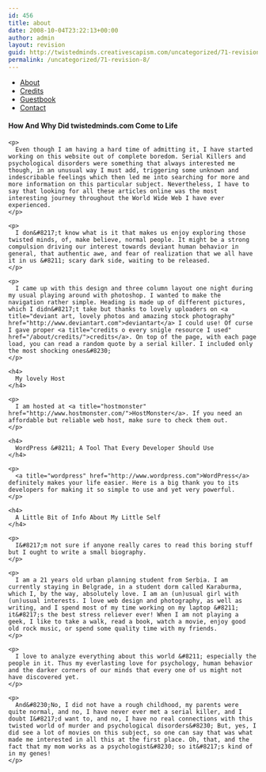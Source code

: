 ```yaml
---
id: 456
title: about
date: 2008-10-04T23:22:13+00:00
author: admin
layout: revision
guid: http://twistedminds.creativescapism.com/uncategorized/71-revision-8/
permalink: /uncategorized/71-revision-8/
---
```

<p class="dropcap-first">
  <ul id="navlist">
    <li id="active">
      <a id="current" title="read about this website and its creator-myself" href="/about/">About</a>
    </li>
    <li>
      <a title="credits to every single resource I used" href="/about/credits/">Credits</a>
    </li>
    <li>
      <a title="Sign in my guestbook for support" href="/about/guestbook/">Guestbook</a>
    </li>
    <li>
      <a title="How to get in touch with me" href="/about/contact/">Contact</a>
    </li>
  </ul>
  
  <div class="body">
    <h4>
      How And Why Did twistedminds.com Come to Life
    </h4>
    
    <p>
      Even though I am having a hard time of admitting it, I have started working on this website out of complete boredom. Serial Killers and psychological disorders were something that always interested me though, in an unusual way I must add, triggering some unknown and indescribable feelings which then led me into searching for more and more information on this particular subject. Nevertheless, I have to say that looking for all these articles online was the most interesting journey throughout the World Wide Web I have ever experienced.
    </p>
    
    <p>
      I don&#8217;t know what is it that makes us enjoy exploring those twisted minds, of, make believe, normal people. It might be a strong compulsion driving our interest towards deviant human behavior in general, that authentic awe, and fear of realization that we all have it in us &#8211; scary dark side, waiting to be released.
    </p>
    
    <p>
      I came up with this design and three column layout one night during my usual playing around with photoshop. I wanted to make the navigation rather simple. Heading is made up of different pictures, which I didn&#8217;t take but thanks to lovely uploaders on <a title="deviant art, lovely photos and amazing stock photography" href="http://www.deviantart.com">deviantart</a> I could use! Of curse I gave proper <a title="credits o every snigle resource I used" href="/about/credits/">credits</a>. On top of the page, with each page load, you can read a random quote by a serial killer. I included only the most shocking ones&#8230;
    </p>
    
    <h4>
      My lovely Host
    </h4>
    
    <p>
      I am hosted at <a title="hostmonster" href="http://www.hostmonster.com/">HostMonster</a>. If you need an affordable but reliable web host, make sure to check them out.
    </p>
    
    <h4>
      WordPress &#8211; A Tool That Every Developer Should Use
    </h4>
    
    <p>
      <a title="wordpress" href="http://www.wordpress.com">WordPress</a> definitely makes your life easier. Here is a big thank you to its developers for making it so simple to use and yet very powerful.
    </p>
    
    <h4>
      A Little Bit of Info About My Little Self
    </h4>
    
    <p>
      I&#8217;m not sure if anyone really cares to read this boring stuff but I ought to write a small biography.
    </p>
    
    <p>
      I am a 21 years old urban planning student from Serbia. I am currently staying in Belgrade, in a student dorm called Karaburma, which I, by the way, absolutely love. I am an (un)usual girl with (un)usual interests. I love web design and photography, as well as writing, and I spend most of my time working on my laptop &#8211; it&#8217;s the best stress reliever ever! When I am not playing a geek, I like to take a walk, read a book, watch a movie, enjoy good old rock music, or spend some quality time with my friends.
    </p>
    
    <p>
      I love to analyze everything about this world &#8211; especially the people in it. Thus my everlasting love for psychology, human behavior and the darker corners of our minds that every one of us might not have discovered yet.
    </p>
    
    <p>
      And&#8230;No, I did not have a rough childhood, my parents were quite normal, and no, I have never ever met a serial killer, and I doubt I&#8217;d want to, and no, I have no real connections with this twisted world of murder and psychological disorders&#8230; But, yes, I did see a lot of movies on this subject, so one can say that was what made me interested in all this at the first place. Oh, that, and the fact that my mom works as a psychologist&#8230; so it&#8217;s kind of in my genes!
    </p>